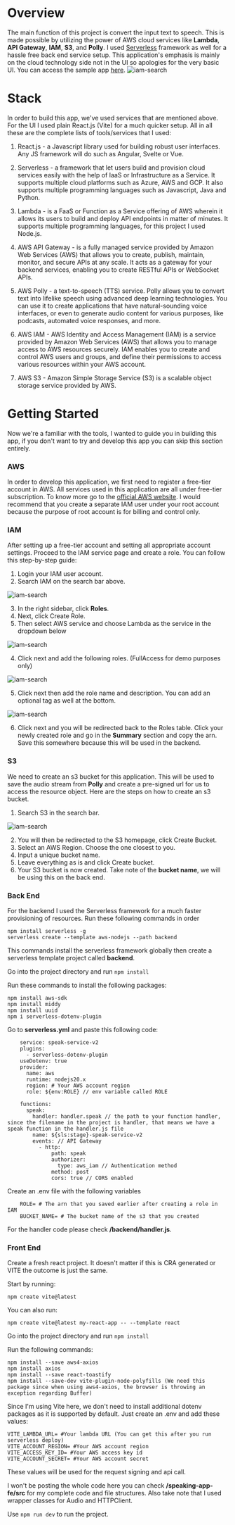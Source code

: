 # Overview
The main function of this project is convert the input text to speech. This is made possible by utilizing the power of AWS cloud services like **Lambda**, **API Gateway**, **IAM**, **S3**, and **Polly**. I used [Serverless](https://www.serverless.com) framework as well for a hassle free back end service setup. This application's emphasis is mainly on the cloud technology side not in the UI so apologies for the very basic UI. You can access the sample app [here](http://talking-app-bucket-deploy.s3-website-ap-southeast-1.amazonaws.com/).
![iam-search](assets/snapshot.PNG)

# Stack
In order to build this app, we've used services that are mentioned above. For the UI I used plain React.js (Vite) for a much quicker setup. All in all these are the complete lists of tools/services that I used:

1. React.js - a Javascript library used for building robust user interfaces. Any JS framework will do such as Angular, Svelte or Vue.

2. Serverless - a framework that let users build and provision cloud services easily with the help of IaaS or Infrastructure as a Service. It supports multiple cloud platforms such as Azure, AWS and GCP. It also supports multiple programming languages such as Javascript, Java and Python.

3. Lambda - is a FaaS or Function as a Service offering of AWS wherein it allows its users to build and deploy API endpoints in matter of minutes. It supports multiple programming languages, for this project I used Node.js.

4. AWS API Gateway - is a fully managed service provided by Amazon Web Services (AWS) that allows you to create, publish, maintain, monitor, and secure APIs at any scale. It acts as a gateway for your backend services, enabling you to create RESTful APIs or WebSocket APIs.

5. AWS Polly - a text-to-speech (TTS) service. Polly allows you to convert text into lifelike speech using advanced deep learning technologies. You can use it to create applications that have natural-sounding voice interfaces, or even to generate audio content for various purposes, like podcasts, automated voice responses, and more.

6. AWS IAM - AWS Identity and Access Management (IAM) is a service provided by Amazon Web Services (AWS) that allows you to manage access to AWS resources securely. IAM enables you to create and control AWS users and groups, and define their permissions to access various resources within your AWS account.

7. AWS S3 - Amazon Simple Storage Service (S3) is a scalable object storage service provided by AWS.

# Getting Started
Now we're a familiar with the tools, I wanted to guide you in building this app, if you don't want to try and develop this app you can skip this section entirely.

### AWS
In order to develop this application, we first need to register a free-tier account in AWS. All services used in this application are all under free-tier subscription. To know more go to the [official AWS website](https://aws.amazon.com/free/?gclid=Cj0KCQiAtOmsBhCnARIsAGPa5ybwSQhUI5GawhCJHxsMKy_QGknZmLZ3En2ioEMyI8pWO0hQIoZx_FkaAh_JEALw_wcB&trk=f42fef03-b1e6-4841-b001-c44b4eccaf41&sc_channel=ps&ef_id=Cj0KCQiAtOmsBhCnARIsAGPa5ybwSQhUI5GawhCJHxsMKy_QGknZmLZ3En2ioEMyI8pWO0hQIoZx_FkaAh_JEALw_wcB:G:s&s_kwcid=AL!4422!3!637354294251!e!!g!!aws%20sign%20up!19044205571!139090166850&all-free-tier.sort-by=item.additionalFields.SortRank&all-free-tier.sort-order=asc&awsf.Free%20Tier%20Types=*all&awsf.Free%20Tier%20Categories=*all). I would recommend that you create a separate IAM user under your root account because the purpose of root account is for billing and control only.

### IAM
After setting up a free-tier account and setting all appropriate account settings. Proceed to the IAM service page and create a role. You can follow this step-by-step guide:
1. Login your IAM user account.
2. Search IAM on the search bar above.

![iam-search](assets/iam-1.PNG)

3. In the right sidebar, click **Roles**.
4. Next, click Create Role.
5. Then select AWS service and choose Lambda as the service in the dropdown below

![iam-search](assets/iam-2.PNG)

4. Click next and add the following roles. (FullAccess for demo purposes only)

![iam-search](assets/iam-3.PNG)

5. Click next then add the role name and description. You can add an optional tag as well at the bottom.

![iam-search](assets/iam-4.PNG)

6. Click next and you will be redirected back to the Roles table. Click your newly created role and go in the **Summary** section and copy the arn. Save this somewhere because this will be used in the backend.

### S3
We need to create an s3 bucket for this application. This will be used to save the audio stream from **Polly** and create a pre-signed url for us to access the resource object. Here are the steps on how to create an s3 bucket.

1. Search S3 in the search bar.

![iam-search](assets/s3-1.PNG)

2. You will then be redirected to the S3 homepage, click Create Bucket.
3. Select an AWS Region. Choose the one closest to you.
4. Input a unique bucket name.
5. Leave everything as is and click Create bucket.
6. Your S3 bucket is now created. Take note of the **bucket name**, we will be using this on the back end.


### Back End
For the backend I used the Serverless framework for a much faster provisioning of resources. Run these following commands in order

    npm install serverless -g
    serverless create --template aws-nodejs --path backend
    
This commands install the serverless framework globally then create a serverless template project called **backend**.

Go into the project directory and run `npm install`

Run these commands to install the following packages:

    npm install aws-sdk
    npm install middy
    npm install uuid
    npm i serverless-dotenv-plugin

Go to **serverless.yml** and paste this following code:

```
    service: speak-service-v2
    plugins:
      - serverless-dotenv-plugin
    useDotenv: true
    provider:
      name: aws
      runtime: nodejs20.x
      region: # Your AWS account region
      role: ${env:ROLE} // env variable called ROLE
          
    functions:
      speak:
        handler: handler.speak // the path to your function handler, since the filename in the project is handler, that means we have a speak function in the handler.js file
        name: ${sls:stage}-speak-service-v2
        events: // API Gateway
          - http: 
              path: speak
              authorizer:
                type: aws_iam // Authentication method
              method: post
              cors: true // CORS enabled
```

Create an .env file with the following variables

        ROLE= # The arn that you saved earlier after creating a role in IAM
        BUCKET_NAME= # The bucket name of the s3 that you created

For the handler code please check **/backend/handler.js**.

### Front End
Create a fresh react project. It doesn't matter if this is CRA generated or VITE the outcome is just the same.

Start by running:

`npm create vite@latest`

You can also run:

`npm create vite@latest my-react-app -- --template react`

Go into the project directory and run `npm install`

Run the following commands:

    npm install --save aws4-axios
    npm install axios
    npm install --save react-toastify
    npm install --save-dev vite-plugin-node-polyfills (We need this package since when using aws4-axios, the browser is throwing an exception regarding Buffer)

Since I'm using Vite here, we don't need to install additional dotenv packages as it is supported by default. Just create an .env and add these values:

    VITE_LAMBDA_URL= #Your lambda URL (You can get this after you run serverless deploy)
    VITE_ACCOUNT_REGION= #Your AWS account region
    VITE_ACCESS_KEY_ID= #Your AWS access key id
    VITE_ACCOUNT_SECRET= #Your AWS account secret
    
These values will be used for the request signing and api call.

I won't be posting the whole code here you can check **/speaking-app-fe/src** for my complete code and file structures. Also take note that I used wrapper classes for Audio and HTTPClient.

Use `npm run dev` to run the project.


